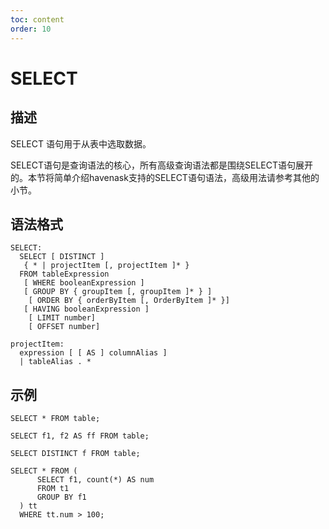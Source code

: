 ```yaml
---
toc: content
order: 10
---
```


# SELECT
## 描述
SELECT 语句用于从表中选取数据。

SELECT语句是查询语法的核心，所有高级查询语法都是围绕SELECT语句展开的。本节将简单介绍havenask支持的SELECT语句语法，高级用法请参考其他的小节。

## 语法格式
```
SELECT:
  SELECT [ DISTINCT ]
   { * | projectItem [, projectItem ]* }
  FROM tableExpression
   [ WHERE booleanExpression ]
   [ GROUP BY { groupItem [, groupItem ]* } ]
    [ ORDER BY { orderByItem [, OrderByItem ]* }]
   [ HAVING booleanExpression ]
    [ LIMIT number]
    [ OFFSET number]
  
projectItem:
  expression [ [ AS ] columnAlias ]
  | tableAlias . *
```

## 示例
```
SELECT * FROM table;

SELECT f1, f2 AS ff FROM table;

SELECT DISTINCT f FROM table;

SELECT * FROM (
      SELECT f1, count(*) AS num
      FROM t1
      GROUP BY f1
  ) tt
  WHERE tt.num > 100;
```